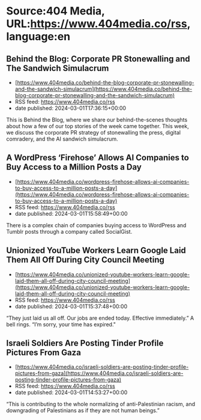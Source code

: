 # Source:404 Media, URL:https://www.404media.co/rss, language:en

## Behind the Blog: Corporate PR Stonewalling and The Sandwich Simulacrum
 - [https://www.404media.co/behind-the-blog-corporate-pr-stonewalling-and-the-sandwich-simulacrum](https://www.404media.co/behind-the-blog-corporate-pr-stonewalling-and-the-sandwich-simulacrum)
 - RSS feed: https://www.404media.co/rss
 - date published: 2024-03-01T17:36:15+00:00

This is Behind the Blog, where we share our behind-the-scenes thoughts about how a few of our top stories of the week came together. This week, we discuss the corporate PR strategy of stonewalling the press, digital comradery, and the AI sandwich simulacrum.

## A WordPress ‘Firehose’ Allows AI Companies to Buy Access to a Million Posts a Day
 - [https://www.404media.co/wordpress-firehose-allows-ai-companies-to-buy-access-to-a-million-posts-a-day](https://www.404media.co/wordpress-firehose-allows-ai-companies-to-buy-access-to-a-million-posts-a-day)
 - RSS feed: https://www.404media.co/rss
 - date published: 2024-03-01T15:58:49+00:00

There is a complex chain of companies buying access to WordPress and Tumblr posts through a company called SocialGist.

## Unionized YouTube Workers Learn Google Laid Them All Off During City Council Meeting
 - [https://www.404media.co/unionized-youtube-workers-learn-google-laid-them-all-off-during-city-council-meeting](https://www.404media.co/unionized-youtube-workers-learn-google-laid-them-all-off-during-city-council-meeting)
 - RSS feed: https://www.404media.co/rss
 - date published: 2024-03-01T15:37:48+00:00

“They just laid us all off. Our jobs are ended today. Effective immediately.” A bell rings. “I’m sorry, your time has expired."

## Israeli Soldiers Are Posting Tinder Profile Pictures From Gaza
 - [https://www.404media.co/israeli-soldiers-are-posting-tinder-profile-pictures-from-gaza](https://www.404media.co/israeli-soldiers-are-posting-tinder-profile-pictures-from-gaza)
 - RSS feed: https://www.404media.co/rss
 - date published: 2024-03-01T14:53:27+00:00

“This is contributing to the whole normalizing of anti-Palestinian racism, and downgrading of Palestinians as if they are not human beings.”

